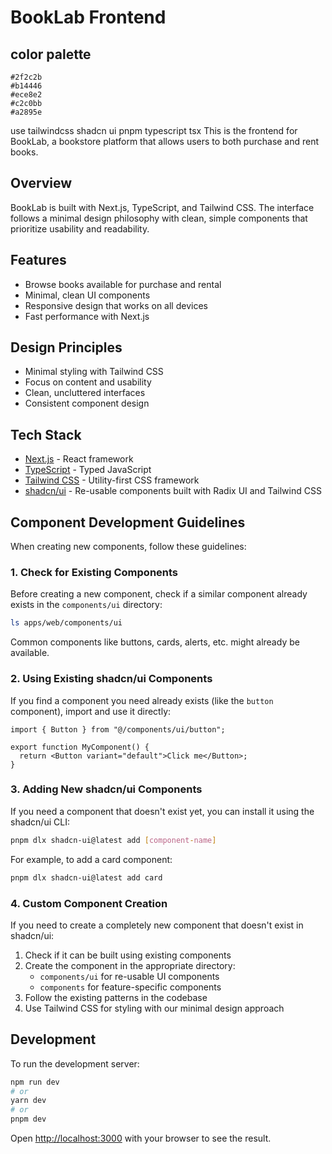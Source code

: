 # BookLab Frontend

## color palette

```
#2f2c2b
#b14446
#ece8e2
#c2c0bb
#a2895e
```

use tailwindcss
shadcn ui
pnpm
typescript tsx
This is the frontend for BookLab, a bookstore platform that allows users to both purchase and rent books.

## Overview

BookLab is built with Next.js, TypeScript, and Tailwind CSS. The interface follows a minimal design philosophy with clean, simple components that prioritize usability and readability.

## Features

- Browse books available for purchase and rental
- Minimal, clean UI components
- Responsive design that works on all devices
- Fast performance with Next.js

## Design Principles

- Minimal styling with Tailwind CSS
- Focus on content and usability
- Clean, uncluttered interfaces
- Consistent component design

## Tech Stack

- [Next.js](https://nextjs.org/) - React framework
- [TypeScript](https://www.typescriptlang.org/) - Typed JavaScript
- [Tailwind CSS](https://tailwindcss.com/) - Utility-first CSS framework
- [shadcn/ui](https://ui.shadcn.com/) - Re-usable components built with Radix UI and Tailwind CSS

## Component Development Guidelines

When creating new components, follow these guidelines:

### 1. Check for Existing Components

Before creating a new component, check if a similar component already exists in the `components/ui` directory:

```bash
ls apps/web/components/ui
```

Common components like buttons, cards, alerts, etc. might already be available.

### 2. Using Existing shadcn/ui Components

If you find a component you need already exists (like the `button` component), import and use it directly:

```tsx
import { Button } from "@/components/ui/button";

export function MyComponent() {
  return <Button variant="default">Click me</Button>;
}
```

### 3. Adding New shadcn/ui Components

If you need a component that doesn't exist yet, you can install it using the shadcn/ui CLI:

```bash
pnpm dlx shadcn-ui@latest add [component-name]
```

For example, to add a card component:

```bash
pnpm dlx shadcn-ui@latest add card
```

### 4. Custom Component Creation

If you need to create a completely new component that doesn't exist in shadcn/ui:

1. Check if it can be built using existing components
2. Create the component in the appropriate directory:
   - `components/ui` for re-usable UI components
   - `components` for feature-specific components
3. Follow the existing patterns in the codebase
4. Use Tailwind CSS for styling with our minimal design approach

## Development

To run the development server:

```bash
npm run dev
# or
yarn dev
# or
pnpm dev
```

Open [http://localhost:3000](http://localhost:3000) with your browser to see the result.
